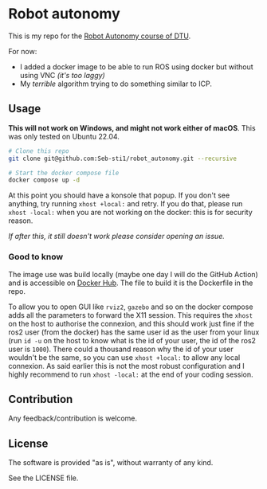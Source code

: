 # Robot autonomy

This is my repo for the [Robot Autonomy course of DTU](https://kurser.dtu.dk/course/34761).

For now:

- I added a docker image to be able to run ROS using docker but without using VNC _(it's too laggy)_
- My _terrible_ algorithm trying to do something similar to ICP.

## Usage

**This will not work on Windows, and might not work either of macOS**.
This was only tested on Ubuntu 22.04.

```sh
# Clone this repo
git clone git@github.com:Seb-sti1/robot_autonomy.git --recursive

# Start the docker compose file
docker compose up -d
```

At this point you should have a konsole that popup. If you don't see anything,
try running `xhost +local:` and retry. If you do that, please run `xhost -local:` when you
are not working on the docker: this is for security reason.

_If after this, it still doesn't work please consider opening an issue._

### Good to know

The image use was build locally (maybe one day I will do the GitHub Action) and is accessible
on [Docker Hub](https://hub.docker.com/r/sebsti1/robot-autonomy). The file to build it
is the Dockerfile in the repo.

To allow you to open GUI like `rviz2`, `gazebo` and so on the docker compose adds all the
parameters to forward the X11 session. This requires the `xhost` on the host to authorise
the connexion, and this should work just fine if the ros2 user (from the docker) has the same user id
as the user from your linux (run `id -u` on the host to know what is the id of your
user, the id of the ros2 user is `1000`). There could a thousand reason why the id of
your user wouldn't be the same, so you can use `xhost +local:` to allow any local connexion.
As said earlier this is not the most robust configuration and I highly recommend to
run `xhost -local:` at the end of your coding session.

## Contribution

Any feedback/contribution is welcome.

## License

The software is provided "as is", without warranty of any kind.

See the LICENSE file.